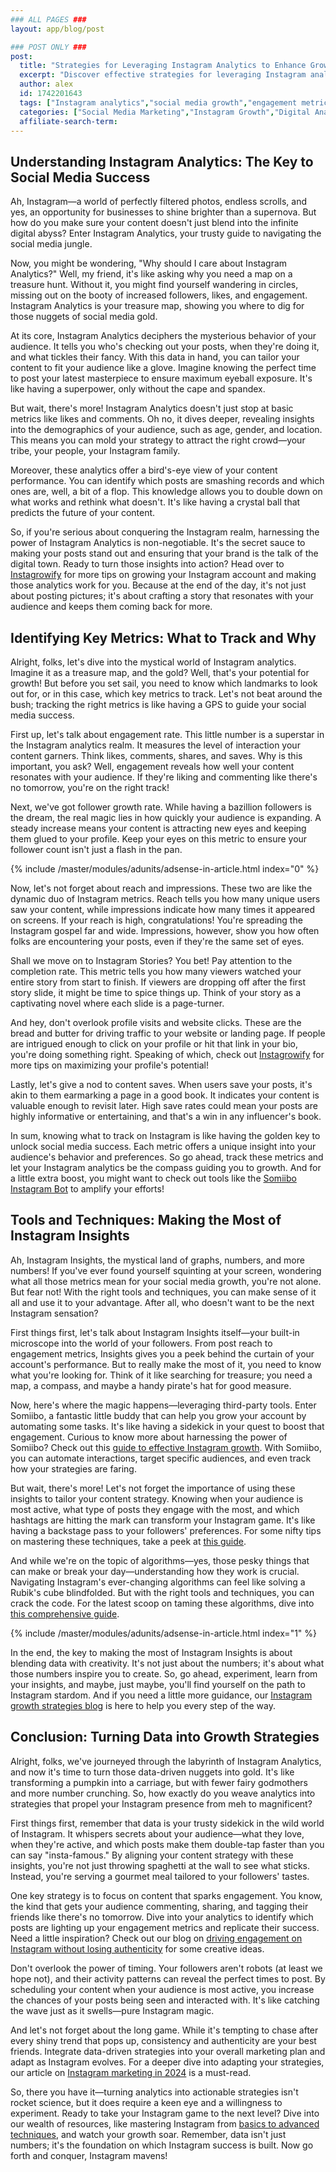 ```yaml
---
### ALL PAGES ###
layout: app/blog/post

### POST ONLY ###
post:
  title: "Strategies for Leveraging Instagram Analytics to Enhance Growth"
  excerpt: "Discover effective strategies for leveraging Instagram analytics to enhance your growth and engagement on the platform with Instagrowify."
  author: alex
  id: 1742201643
  tags: ["Instagram analytics","social media growth","engagement metrics","data-driven strategies"]
  categories: ["Social Media Marketing","Instagram Growth","Digital Analytics"]
  affiliate-search-term: 
---
```


## Understanding Instagram Analytics: The Key to Social Media Success

Ah, Instagram—a world of perfectly filtered photos, endless scrolls, and yes, an opportunity for businesses to shine brighter than a supernova. But how do you make sure your content doesn't just blend into the infinite digital abyss? Enter Instagram Analytics, your trusty guide to navigating the social media jungle.

Now, you might be wondering, "Why should I care about Instagram Analytics?" Well, my friend, it's like asking why you need a map on a treasure hunt. Without it, you might find yourself wandering in circles, missing out on the booty of increased followers, likes, and engagement. Instagram Analytics is your treasure map, showing you where to dig for those nuggets of social media gold.

At its core, Instagram Analytics deciphers the mysterious behavior of your audience. It tells you who's checking out your posts, when they're doing it, and what tickles their fancy. With this data in hand, you can tailor your content to fit your audience like a glove. Imagine knowing the perfect time to post your latest masterpiece to ensure maximum eyeball exposure. It's like having a superpower, only without the cape and spandex.

But wait, there's more! Instagram Analytics doesn't just stop at basic metrics like likes and comments. Oh no, it dives deeper, revealing insights into the demographics of your audience, such as age, gender, and location. This means you can mold your strategy to attract the right crowd—your tribe, your people, your Instagram family.

Moreover, these analytics offer a bird's-eye view of your content performance. You can identify which posts are smashing records and which ones are, well, a bit of a flop. This knowledge allows you to double down on what works and rethink what doesn't. It's like having a crystal ball that predicts the future of your content.

So, if you're serious about conquering the Instagram realm, harnessing the power of Instagram Analytics is non-negotiable. It's the secret sauce to making your posts stand out and ensuring that your brand is the talk of the digital town. Ready to turn those insights into action? Head over to [Instagrowify](https://instagrowify.com) for more tips on growing your Instagram account and making those analytics work for you. Because at the end of the day, it's not just about posting pictures; it's about crafting a story that resonates with your audience and keeps them coming back for more.

## Identifying Key Metrics: What to Track and Why

Alright, folks, let's dive into the mystical world of Instagram analytics. Imagine it as a treasure map, and the gold? Well, that's your potential for growth! But before you set sail, you need to know which landmarks to look out for, or in this case, which key metrics to track. Let's not beat around the bush; tracking the right metrics is like having a GPS to guide your social media success.

First up, let's talk about engagement rate. This little number is a superstar in the Instagram analytics realm. It measures the level of interaction your content garners. Think likes, comments, shares, and saves. Why is this important, you ask? Well, engagement reveals how well your content resonates with your audience. If they're liking and commenting like there's no tomorrow, you're on the right track!

Next, we've got follower growth rate. While having a bazillion followers is the dream, the real magic lies in how quickly your audience is expanding. A steady increase means your content is attracting new eyes and keeping them glued to your profile. Keep your eyes on this metric to ensure your follower count isn't just a flash in the pan.

{% include /master/modules/adunits/adsense-in-article.html index="0" %}

Now, let's not forget about reach and impressions. These two are like the dynamic duo of Instagram metrics. Reach tells you how many unique users saw your content, while impressions indicate how many times it appeared on screens. If your reach is high, congratulations! You're spreading the Instagram gospel far and wide. Impressions, however, show you how often folks are encountering your posts, even if they're the same set of eyes.

Shall we move on to Instagram Stories? You bet! Pay attention to the completion rate. This metric tells you how many viewers watched your entire story from start to finish. If viewers are dropping off after the first story slide, it might be time to spice things up. Think of your story as a captivating novel where each slide is a page-turner.

And hey, don't overlook profile visits and website clicks. These are the bread and butter for driving traffic to your website or landing page. If people are intrigued enough to click on your profile or hit that link in your bio, you're doing something right. Speaking of which, check out [Instagrowify](https://instagrowify.com) for more tips on maximizing your profile's potential!

Lastly, let's give a nod to content saves. When users save your posts, it's akin to them earmarking a page in a good book. It indicates your content is valuable enough to revisit later. High save rates could mean your posts are highly informative or entertaining, and that's a win in any influencer's book.

In sum, knowing what to track on Instagram is like having the golden key to unlock social media success. Each metric offers a unique insight into your audience's behavior and preferences. So go ahead, track these metrics and let your Instagram analytics be the compass guiding you to growth. And for a little extra boost, you might want to check out tools like the [Somiibo Instagram Bot](https://instagrowify.com/blog/the-somiibo-revolution-transform-your-instagram-experience-today) to amplify your efforts!

## Tools and Techniques: Making the Most of Instagram Insights

Ah, Instagram Insights, the mystical land of graphs, numbers, and more numbers! If you've ever found yourself squinting at your screen, wondering what all those metrics mean for your social media growth, you're not alone. But fear not! With the right tools and techniques, you can make sense of it all and use it to your advantage. After all, who doesn't want to be the next Instagram sensation?

First things first, let's talk about Instagram Insights itself—your built-in microscope into the world of your followers. From post reach to engagement metrics, Insights gives you a peek behind the curtain of your account's performance. But to really make the most of it, you need to know what you're looking for. Think of it like searching for treasure; you need a map, a compass, and maybe a handy pirate's hat for good measure.

Now, here's where the magic happens—leveraging third-party tools. Enter Somiibo, a fantastic little buddy that can help you grow your account by automating some tasks. It's like having a sidekick in your quest to boost that engagement. Curious to know more about harnessing the power of Somiibo? Check out this [guide to effective Instagram growth](https://instagrowify.com/blog/harnessing-the-power-of-somiibo-a-guide-to-effective-instagram-growth). With Somiibo, you can automate interactions, target specific audiences, and even track how your strategies are faring.

But wait, there's more! Let's not forget the importance of using these insights to tailor your content strategy. Knowing when your audience is most active, what type of posts they engage with the most, and which hashtags are hitting the mark can transform your Instagram game. It's like having a backstage pass to your followers' preferences. For some nifty tips on mastering these techniques, take a peek at [this guide](https://instagrowify.com/blog/mastering-instagram-marketing-techniques-for-sustainable-success).

And while we're on the topic of algorithms—yes, those pesky things that can make or break your day—understanding how they work is crucial. Navigating Instagram's ever-changing algorithms can feel like solving a Rubik's cube blindfolded. But with the right tools and techniques, you can crack the code. For the latest scoop on taming these algorithms, dive into [this comprehensive guide](https://instagrowify.com/blog/navigating-instagram-s-complex-algorithms-a-2024-guide).

{% include /master/modules/adunits/adsense-in-article.html index="1" %}

In the end, the key to making the most of Instagram Insights is about blending data with creativity. It's not just about the numbers; it's about what those numbers inspire you to create. So, go ahead, experiment, learn from your insights, and maybe, just maybe, you'll find yourself on the path to Instagram stardom. And if you need a little more guidance, our [Instagram growth strategies blog](https://instagrowify.com/blog/instagram-growth-strategies-beyond-bots) is here to help you every step of the way.

## Conclusion: Turning Data into Growth Strategies

Alright, folks, we've journeyed through the labyrinth of Instagram Analytics, and now it's time to turn those data-driven nuggets into gold. It's like transforming a pumpkin into a carriage, but with fewer fairy godmothers and more number crunching. So, how exactly do you weave analytics into strategies that propel your Instagram presence from meh to magnificent?

First things first, remember that data is your trusty sidekick in the wild world of Instagram. It whispers secrets about your audience—what they love, when they're active, and which posts make them double-tap faster than you can say "insta-famous." By aligning your content strategy with these insights, you're not just throwing spaghetti at the wall to see what sticks. Instead, you're serving a gourmet meal tailored to your followers' tastes.

One key strategy is to focus on content that sparks engagement. You know, the kind that gets your audience commenting, sharing, and tagging their friends like there's no tomorrow. Dive into your analytics to identify which posts are lighting up your engagement metrics and replicate their success. Need a little inspiration? Check out our blog on [driving engagement on Instagram without losing authenticity](https://instagrowify.com/blog/how-to-drive-engagement-on-instagram-without-losing-authenticity) for some creative ideas.

Don't overlook the power of timing. Your followers aren't robots (at least we hope not), and their activity patterns can reveal the perfect times to post. By scheduling your content when your audience is most active, you increase the chances of your posts being seen and interacted with. It's like catching the wave just as it swells—pure Instagram magic.

And let's not forget about the long game. While it's tempting to chase after every shiny trend that pops up, consistency and authenticity are your best friends. Integrate data-driven strategies into your overall marketing plan and adapt as Instagram evolves. For a deeper dive into adapting your strategies, our article on [Instagram marketing in 2024](https://instagrowify.com/blog/instagram-marketing-in-2024-adapting-to-new-trends) is a must-read.

So, there you have it—turning analytics into actionable strategies isn't rocket science, but it does require a keen eye and a willingness to experiment. Ready to take your Instagram game to the next level? Dive into our wealth of resources, like mastering Instagram from [basics to advanced techniques](https://instagrowify.com/blog/instagram-marketing-mastery-from-basics-to-advanced-techniques), and watch your growth soar. Remember, data isn't just numbers; it's the foundation on which Instagram success is built. Now go forth and conquer, Instagram mavens!
